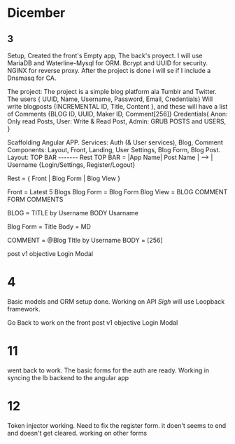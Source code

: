 # Dicember
## 3
Setup, Created the front's Empty app, The back's proyect.
I will use MariaDB and Waterline-Mysql for ORM.
Bcrypt and UUID for security.
NGINX for reverse proxy.
After the project is done i will se if I include a Dnsmasq for CA.

The project:
The project is a simple blog platform ala Tumblr and Twitter.
The users { UUID, Name, Username, Password, Email, Credentials} Will write blogposts {INCREMENTAL ID, Title, Content }, and these will have a list of Comments {BLOG ID, UUID, Maker ID, Comment[256]}
Credentials{
  Anon: Only read Posts,
  User: Write & Read Post,
  Admin: GRUB POSTS and USERS,
}

Scaffolding Angular APP.
Services: Auth (& User services), Blog, Comment
Components: Layout, Front, Landing, User Settings, Blog Form, Blog Post.
Layout: TOP BAR
        -------
        Rest
TOP BAR = |App Name| Post Name | --> | Username {Login/Settings, Register/Logout}

Rest = { Front | Blog Form | Blog View }

Front = Latest 5 Blogs
Blog Form = Blog Form
Blog View = BLOG
            COMMENT FORM
            COMMENTS

BLOG = TITLE
       by Username
       BODY
       Usarname

Blog Form = Title
            Body = MD

COMMENT = @Blog TItle
          by Username
          BODY = [256]

post v1 objective Login Modal

# 4
Basic models and ORM setup done.
Working on API
*Sigh* will use Loopback framework.

Go Back to work on the front
post v1 objective Login Modal

# 11 
went back to work. The basic forms for the auth are ready.
Working in syncing the lb backend to the angular app

# 12 
Token injector working. Need to fix the register form. it doen't seems to end and doesn't get cleared.
working on other forms

